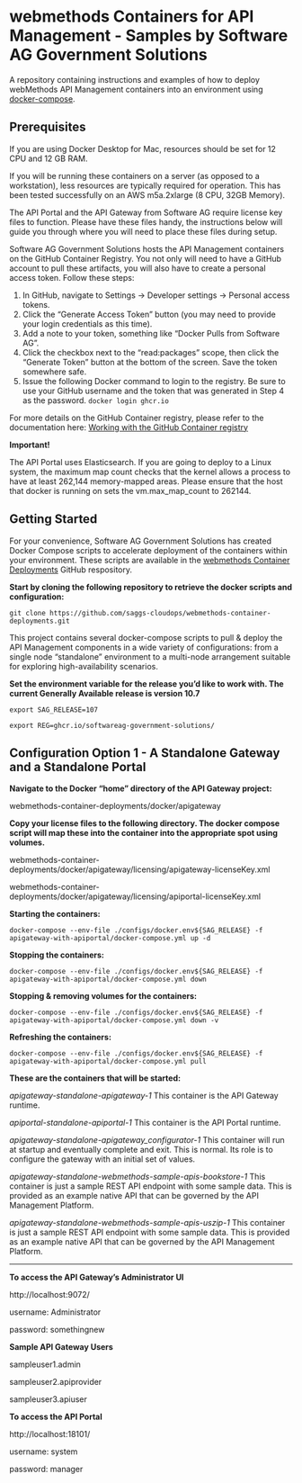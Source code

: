 # webmethods Containers for API Management - Samples by Software AG Government Solutions
A repository containing instructions and examples of how to deploy webMethods API Management containers into an environment using [docker-compose](https://docs.docker.com/compose/).

## Prerequisites
If you are using Docker Desktop for Mac, resources should be set for 12 CPU and 12 GB RAM.

If you will be running these containers on a server (as opposed to a workstation), less resources are typically required for operation.  This has been tested successfully on an AWS m5a.2xlarge (8 CPU, 32GB Memory).

The API Portal and the API Gateway from Software AG require license key files to function.  Please have these files handy, the instructions below will guide you through where you will need to place these files during setup.

Software AG Government Solutions hosts the API Management containers on the GitHub Container Registry.  You not only will need to have a GitHub account to pull these artifacts, you will also have to create a personal access token.  Follow these steps:
1.	In GitHub, navigate to Settings -> Developer settings -> Personal access tokens.
2.	Click the “Generate Access Token” button (you may need to provide your login credentials as this time).
3.	Add a note to your token, something like “Docker Pulls from Software AG”.
4.	Click the checkbox next to the “read:packages” scope, then click the “Generate Token” button at the bottom of the screen.  Save the token somewhere safe.
5.	Issue the following Docker command to login to the registry.  Be sure to use your GitHub username and the token that was generated in Step 4 as the password.
`docker login ghcr.io`

For more details on the GitHub Container registry, please refer to the documentation here:
[Working with the GitHub Container registry](https://docs.github.com/en/packages/working-with-a-github-packages-registry/working-with-the-container-registry)

__Important!__

The API Portal uses Elasticsearch.  If you are going to deploy to a Linux system, the maximum map count checks that the kernel allows a process to have at least 262,144 memory-mapped areas.  Please ensure that the host that docker is running on sets the vm.max_map_count to 262144. 

## Getting Started
For your convenience, Software AG Government Solutions has created Docker Compose scripts to accelerate deployment of the containers within your environment.  These scripts are available in the [webmethods Container Deployments](https://github.com/saggs-cloudops/webmethods-container-deployments) GitHub respository.


__Start by cloning the following repository to retrieve the docker scripts and configuration:__

`git clone https://github.com/saggs-cloudops/webmethods-container-deployments.git`

This project contains several docker-compose scripts to pull & deploy the API Management components in a wide variety of configurations: from a single node “standalone” environment to a multi-node arrangement suitable for exploring high-availability scenarios.

__Set the environment variable for the release you’d like to work with.  The current Generally Available release is version 10.7__

`export SAG_RELEASE=107`

`export REG=ghcr.io/softwareag-government-solutions/`

## Configuration Option 1 - A Standalone Gateway and a Standalone Portal

__Navigate to the Docker “home” directory of the API Gateway project:__

webmethods-container-deployments/docker/apigateway

__Copy your license files to the following directory.  The docker compose script will map these into the container into the appropriate spot using volumes.__

webmethods-container-deployments/docker/apigateway/licensing/apigateway-licenseKey.xml

webmethods-container-deployments/docker/apigateway/licensing/apiportal-licenseKey.xml

__Starting the containers:__

`docker-compose --env-file ./configs/docker.env${SAG_RELEASE} -f apigateway-with-apiportal/docker-compose.yml up -d`

__Stopping the containers:__

`docker-compose --env-file ./configs/docker.env${SAG_RELEASE} -f apigateway-with-apiportal/docker-compose.yml down`

__Stopping & removing volumes for the containers:__

`docker-compose --env-file ./configs/docker.env${SAG_RELEASE} -f apigateway-with-apiportal/docker-compose.yml down -v`

__Refreshing the containers:__

`docker-compose --env-file ./configs/docker.env${SAG_RELEASE} -f apigateway-with-apiportal/docker-compose.yml pull`


__These are the containers that will be started:__

_apigateway-standalone-apigateway-1_
This container is the API Gateway runtime.

_apiportal-standalone-apiportal-1_
This container is the API Portal runtime.

_apigateway-standalone-apigateway_configurator-1_
This container will run at startup and eventually complete and exit.  This is normal.  Its role is to configure the gateway with an initial set of values.

_apigateway-standalone-webmethods-sample-apis-bookstore-1_
This container is just a sample REST API endpoint with some sample data.  This is provided as an example native API that can be governed by the API Management Platform.

_apigateway-standalone-webmethods-sample-apis-uszip-1_
This container is just a sample REST API endpoint with some sample data.  This is provided as an example native API that can be governed by the API Management Platform.

---

__To access the API Gateway’s Administrator UI__

http://localhost:9072/

username: Administrator

password: somethingnew

__Sample API Gateway Users__

sampleuser1.admin

sampleuser2.apiprovider

sampleuser3.apiuser

__To access the API Portal__

http://localhost:18101/

username: system

password: manager
